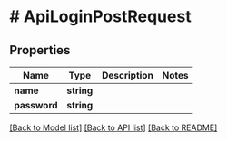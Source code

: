 # # ApiLoginPostRequest

## Properties

Name | Type | Description | Notes
------------ | ------------- | ------------- | -------------
**name** | **string** |  |
**password** | **string** |  |

[[Back to Model list]](../../README.md#models) [[Back to API list]](../../README.md#endpoints) [[Back to README]](../../README.md)
